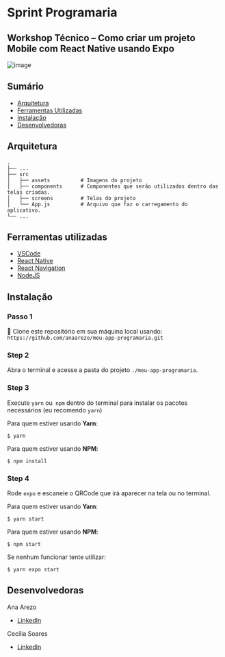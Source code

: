 # Sprint Programaria

## Workshop Técnico – Como criar um projeto Mobile com React Native usando Expo
![image](https://user-images.githubusercontent.com/13490305/113912173-376fa000-97b1-11eb-8653-bfccef8a08e2.png)

## Sumário
- [Arquitetura](#arquitetura)
- [Ferramentas Utilizadas](#ferramentas-utilizadas)
- [Instalação](#instalação)
- [Desenvolvedoras](#desenvolvedoras)


 ## Arquitetura
 
    .
    ├── ...
    ├── src                    
    │   ├── assets          # Imagens do projeto
    │   ├── components      # Componentes que serão utilizados dentro das telas criadas.
    │   ├── screens         # Telas do projeto
    │   └── App.js          # Arquivo que faz o carregamento do aplicativo.
    └── ...

## Ferramentas utilizadas

- [VSCode](https://code.visualstudio.com/download)
- [React Native](https://reactnative.dev/)
- [React Navigation](https://reactnavigation.org/)
- [NodeJS](https://nodejs.org/en/download/)


## Instalação


### Passo 1
👯 Clone este repositório em sua máquina local usando:
 `https://github.com/anaarezo/meu-app-programaria.git`

### Step 2
Abra o terminal e acesse a pasta do projeto `./meu-app-programaria`.

### Step 3
Execute `yarn` ou` npm` dentro do terminal para instalar os pacotes necessários (eu recomendo `yarn`)

Para quem estiver usando **Yarn**: 
```shell
$ yarn
```

Para quem estiver usando **NPM**: 
```shell
$ npm install
```

### Step 4

Rode `expo` e escaneie o QRCode que irá aparecer na tela ou no terminal.

Para quem estiver usando **Yarn**: 
```shell
$ yarn start
```

Para quem estiver usando **NPM**: 
```shell
$ npm start
```

Se nenhum funcionar tente utilizar:
```shell
$ yarn expo start
```

## Desenvolvedoras

Ana Arezo 
- [LinkedIn](https://www.linkedin.com/in/anaarezo/)

Cecília Soares
- [LinkedIn](https://www.linkedin.com/in/cecilia-de-almeida-soares/)
